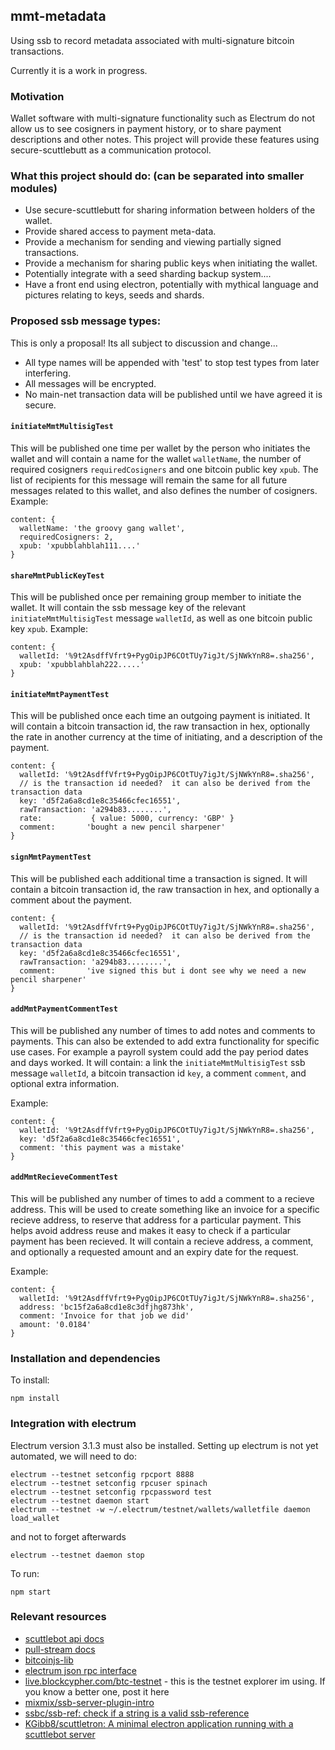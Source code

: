 
## mmt-metadata

Using ssb to record metadata associated with multi-signature bitcoin transactions.

Currently it is a work in progress.

### Motivation

Wallet software with multi-signature functionality such as Electrum do not allow us to see cosigners in payment history, or to share payment descriptions and other notes.  This project will provide these features using secure-scuttlebutt as a communication protocol.

### What this project should do: (can be separated into smaller modules)

- Use secure-scuttlebutt for sharing information between holders of the wallet.
- Provide shared access to payment meta-data.
- Provide a mechanism for sending and viewing partially signed transactions.
- Provide a mechanism for sharing public keys when initiating the wallet.
- Potentially integrate with a seed sharding backup system....
- Have a front end using electron, potentially with mythical language and pictures relating to keys, seeds and shards.

### Proposed ssb message types:

This is only a proposal!  Its all subject to discussion and change...

- All type names will be appended with 'test' to stop test types from later interfering.
- All messages will be encrypted.
- No main-net transaction data will be published until we have agreed it is secure.

#### `initiateMmtMultisigTest`

This will be published one time per wallet by the person who initiates the wallet and will contain a name for the wallet `walletName`, the number of required cosigners `requiredCosigners` and one bitcoin public key `xpub`.  The list of recipients for this message will remain the same for all future messages related to this wallet, and also defines the number of cosigners.
Example:
```
content: {
  walletName: 'the groovy gang wallet',
  requiredCosigners: 2,
  xpub: 'xpubblahblah111....'
}
```

#### `shareMmtPublicKeyTest`

This will be published once per remaining group member to initiate the wallet.  It will contain the ssb message key of the relevant `initiateMmtMultisigTest` message `walletId`, as well as one bitcoin public key `xpub`.
Example:
```
content: {
  walletId: '%9t2AsdffVfrt9+PygOipJP6COtTUy7igJt/SjNWkYnR8=.sha256',
  xpub: 'xpubblahblah222.....'
}
```


#### `initiateMmtPaymentTest`

This will be published once each time an outgoing payment is initiated.  It will contain a bitcoin transaction id, the raw transaction in hex, optionally the rate in another currency at the time of initiating, and a description of the payment. 

```
content: {
  walletId: '%9t2AsdffVfrt9+PygOipJP6COtTUy7igJt/SjNWkYnR8=.sha256',
  // is the transaction id needed?  it can also be derived from the transaction data
  key: 'd5f2a6a8cd1e8c35466cfec16551', 
  rawTransaction: 'a294b83........',
  rate:           { value: 5000, currency: 'GBP' } 
  comment:       'bought a new pencil sharpener'
}
```

#### `signMmtPaymentTest`


This will be published each additional time a transaction is signed.  It will contain a bitcoin transaction id, the raw transaction in hex, and optionally a comment about the payment.
```
content: {
  walletId: '%9t2AsdffVfrt9+PygOipJP6COtTUy7igJt/SjNWkYnR8=.sha256',
  // is the transaction id needed?  it can also be derived from the transaction data
  key: 'd5f2a6a8cd1e8c35466cfec16551',
  rawTransaction: 'a294b83........',
  comment:       'ive signed this but i dont see why we need a new pencil sharpener'
}
```

#### `addMmtPaymentCommentTest`

This will be published any number of times to add notes and comments to payments.  This can also be extended to add extra functionality for specific use cases.  For example a payroll system could add the pay period dates and days worked.  It will contain: a link the `initiateMmtMultisigTest` ssb message `walletId`, a bitcoin transaction id `key`, a comment `comment`, and optional extra information.

Example:
```
content: {
  walletId: '%9t2AsdffVfrt9+PygOipJP6COtTUy7igJt/SjNWkYnR8=.sha256',
  key: 'd5f2a6a8cd1e8c35466cfec16551',
  comment: 'this payment was a mistake'
}
```


#### `addMmtRecieveCommentTest`

This will be published any number of times to add a comment to a recieve address.  This will be used to create something like an invoice for a specific recieve address, to reserve that address for a particular payment.  This helps avoid address reuse and makes it easy to check if a particular payment has been recieved. It will contain a recieve address, a comment, and optionally a requested amount and an expiry date for the request.

Example:

```
content: {
  walletId: '%9t2AsdffVfrt9+PygOipJP6COtTUy7igJt/SjNWkYnR8=.sha256',
  address: 'bc15f2a6a8cd1e8c3dfjhg873hk', 
  comment: 'Invoice for that job we did'
  amount: '0.0184'
}
```

### Installation and dependencies

To install:
```
npm install
```
### Integration with electrum

Electrum version 3.1.3 must also be installed.
Setting up electrum is not yet automated, we will need to do:

```
electrum --testnet setconfig rpcport 8888
electrum --testnet setconfig rpcuser spinach
electrum --testnet setconfig rpcpassword test
electrum --testnet daemon start
electrum --testnet -w ~/.electrum/testnet/wallets/walletfile daemon load_wallet
```

and not to forget afterwards
```
electrum --testnet daemon stop
```

To run:
```
npm start
```


### Relevant resources

* [scuttlebot api docs](https://github.com/ssbc/scuttlebot/blob/master/api.md)
* [pull-stream docs](https://pull-stream.github.io/)
* [bitcoinjs-lib](https://github.com/bitcoinjs/bitcoinjs-lib)
* [electrum json rpc interface](http://docs.electrum.org/en/latest/merchant.html#jsonrpc-interface)
* [live.blockcypher.com/btc-testnet](https://live.blockcypher.com/btc-testnet/) - this is the testnet explorer im using.  If you know a better one, post it here
* [mixmix/ssb-server-plugin-intro](https://github.com/mixmix/ssb-server-plugin-intro)
* [ssbc/ssb-ref: check if a string is a valid ssb-reference](https://github.com/ssbc/ssb-ref)
* [KGibb8/scuttletron: A minimal electron application running with a scuttlebot server](https://github.com/KGibb8/scuttletron)

